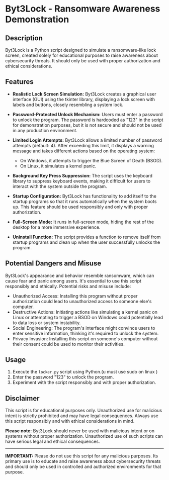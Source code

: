 # Byt3Lock - Ransomware Awareness Demonstration

## Description
Byt3Lock is a Python script designed to simulate a ransomware-like lock screen, created solely for educational purposes to raise awareness about cybersecurity threats. It should only be used with proper authorization and ethical considerations.

## Features
- **Realistic Lock Screen Simulation:** Byt3Lock creates a graphical user interface (GUI) using the tkinter library, displaying a lock screen with labels and buttons, closely resembling a system lock.
  
- **Password-Protected Unlock Mechanism:** Users must enter a password to unlock the program. The password is hardcoded as "123" in the script for demonstration purposes, but it is not secure and should not be used in any production environment.

- **Limited Login Attempts:** Byt3Lock allows a limited number of password attempts (default: 4). After exceeding this limit, it displays a warning message and takes different actions based on the operating system:
  - On Windows, it attempts to trigger the Blue Screen of Death (BSOD).
  - On Linux, it simulates a kernel panic.

- **Background Key Press Suppression:** The script uses the keyboard library to suppress keyboard events, making it difficult for users to interact with the system outside the program.

- **Startup Configuration:** Byt3Lock has functionality to add itself to the startup programs so that it runs automatically when the system boots up. This feature should be used responsibly and only with proper authorization.

- **Full-Screen Mode:** It runs in full-screen mode, hiding the rest of the desktop for a more immersive experience.

- **Uninstall Function:** The script provides a function to remove itself from startup programs and clean up when the user successfully unlocks the program.

## Potential Dangers and Misuse
Byt3Lock's appearance and behavior resemble ransomware, which can cause fear and panic among users. It's essential to use this script responsibly and ethically. Potential risks and misuse include:
- Unauthorized Access: Installing this program without proper authorization could lead to unauthorized access to someone else's computer.
- Destructive Actions: Initiating actions like simulating a kernel panic on Linux or attempting to trigger a BSOD on Windows could potentially lead to data loss or system instability.
- Social Engineering: The program's interface might convince users to enter sensitive information, thinking it's required to unlock the system.
- Privacy Invasion: Installing this script on someone's computer without their consent could be used to monitor their activities.

## Usage
1. Execute the `locker.py` script using Python.(u must use sudo on linux )
2. Enter the password "123" to unlock the program.
3. Experiment with the script responsibly and with proper authorization.

## Disclaimer
This script is for educational purposes only. Unauthorized use for malicious intent is strictly prohibited and may have legal consequences. Always use this script responsibly and with ethical considerations in mind.

**Please note:** Byt3Lock should never be used with malicious intent or on systems without proper authorization. Unauthorized use of such scripts can have serious legal and ethical consequences.

---

**IMPORTANT:** Please do not use this script for any malicious purposes. Its primary use is to educate and raise awareness about cybersecurity threats and should only be used in controlled and authorized environments for that purpose.
